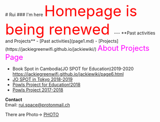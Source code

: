 <title>
Rui's HOMEPAGE
</title> 
# Rui
### I'm here

<font size="15" color="red">
Homepage is being renewed
</font>
---
**Past activities and Projects**
- [Past activities](page1.md)
- [Projects](https://jackiegreenwifi.github.io/jackiewiki/)

<font size="5" color="#ff00ff">
About Projects Page  
</font>

   - Book Spot in Cambodia(JO SPOT for Education)2019-2020
     https://jackiegreenwifi.github.io/jackiewiki/page6.html
   - [ JO SPOT in Tokyo 2018-2019](https://jackiegreenwifi.github.io/jackiewiki/page2.md)  
   - [ PowIs Project for Education!2018](https://jackiegreenwifi.github.io/jackiewiki/page3.md)    
   - [ PowIs Project 2017-2018](https://jackiegreenwifi.github.io/jackiewiki/page1.md)  
  
**Contact**  
Email: rui.space@protonmail.ch


There are Photo→
   [PHOTO](page5.md)






